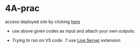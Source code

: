 # 4A-prac

access deployed site by clicking [here](https://aditheripper.github.io/4A-prac/)

* use above given codes as input and attach your own outputs.

* Trying to run on VS code ..? 
     use [Live Server](https://marketplace.visualstudio.com/items?itemName=ritwickdey.LiveServer) extension 
